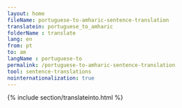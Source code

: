 ```yaml
---
layout: home
fileName: portuguese-to-amharic-sentence-translation
translatein: portuguese_to_amharic
folderName : translate
lang: en
from: pt
to: am
langName : portuguese-to
permalink: /portuguese-to-amharic-sentence-translation
tool: sentence-translations
nointernationalization: true
---
```

{% include section/translateinto.html %}
